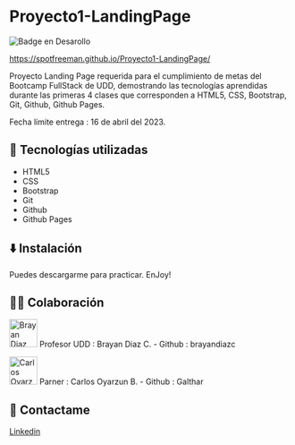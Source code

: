# Proyecto1-LandingPage
![Badge en Desarollo](https://img.shields.io/badge/STATUS-PARA%20REVISION-green)

<a href="https://spotfreeman.github.io/Proyecto1-LandingPage/">https://spotfreeman.github.io/Proyecto1-LandingPage/</a>


Proyecto Landing Page requerida para el cumplimiento de metas del Bootcamp FullStack de UDD, demostrando las tecnologías aprendidas durante las primeras 4 clases que corresponden a HTML5, CSS, Bootstrap, Git, Github, Github Pages.

Fecha límite entrega : 16 de abril del 2023.

## :hammer: Tecnologías utilizadas

- HTML5
- CSS
- Bootstrap
- Git
- Github
- Github Pages

## :arrow_down: Instalación

Puedes descargarme para practicar. 
EnJoy!

## :man_technologist: Colaboración
<a href="https://github.com/brayandiazc"><img src="https://avatars.githubusercontent.com/u/7065934?v=4" alt="Brayan Diaz C." width="50" height="50"></a> 
Profesor UDD : Brayan Diaz C. - Github : brayandiazc

<a href="https://github.com/Galthar"><img src="https://avatars.githubusercontent.com/u/103672208?v=4" alt="Carlos Oyarzun B." width="50" height="50"></a>
Parner : Carlos Oyarzun B. - Github : Galthar

## :e-mail: Contactame

<a href="https://www.linkedin.com/in/ra%C3%BAl-oyarz%C3%BAn-becerra-6430b171/"> Linkedin </a>

